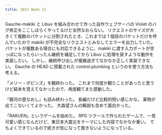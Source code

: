 ```yaml
---
title: 2023 Week 21
---
```


Gauche-makiki と Libuv を組み合わせて作った自作ウェブサーバの Violet のバグ修正をここしばらくやってるけど全然なおらない。
リクエストのサイズが大きくて複数のパケットに分割されたとき、これまでは 1 個目のパケットだけを呼んでいたので makiki が不完全なリクエストとみなしてエラーを出力していた。
パケットが複数ある場合にも対応できるように、makiki に渡す入力ポートが空っぽになったらいったん継続を補足してから Libuv に処理を戻すような動作を実装したい。
しかし、継続呼び出しが複雑過ぎてなかなか正しく実装できない。
Gauche の HEAD に搭載された control.plumbing というのを使う方法も考える。

「メリー・ポピンズ」を観終わった。
これまで何度か観たことがあったと思うけど結末を覚えてなかったので、再度観てまた感動した。

『銀河の壺なおし』も読み終わった。
長編だけど比較的短い感じかな。
薬物が出てこないくてよかった。
大森望さんの解説も含めて面白かった。

「RAKUEN」というゲームを始めた。
RPG ツクールで作られたゲームで、一見可愛い感じなんだけど、東日本大震災をテーマにした内容でなかなか重い。
でもよくできているので続きが気になって飽きないようになっている。
